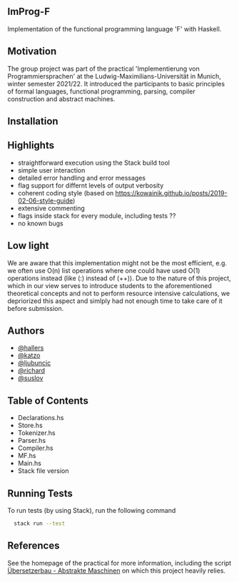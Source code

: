 ## ImProg-F

Implementation of the functional programming language 'F' with Haskell. 


## Motivation

The group project was part of the practical 'Implementierung von Programmiersprachen' at the Ludwig-Maximilians-Universität in Munich, winter semester 2021/22. It introduced the participants to basic principles of formal languages, functional programming, parsing, compiler construction and abstract machines.


##  Installation


## Highlights

- straightforward execution using the Stack build tool
- simple user interaction
- detailed error handling and error messages
- flag support for differnt levels of output verbosity 
- coherent coding style (based on https://kowainik.github.io/posts/2019-02-06-style-guide)
- extensive commenting 
- flags inside stack for every module, including tests ?? 
- no known bugs


## Low light

We are aware that this implementation might not be the most efficient, e.g. we often use O(n) list operations where one could have used O(1) operations instead (like (:) instead of (++)). Due to the nature of this project, which in our view serves to introduce students to the aforementioned theoretical concepts and not to perform resource intensive calculations, we depriorized this aspect and simlply had not enough time to take care of it before submission.


## Authors

- [@hallers](https://gitlab2.cip.ifi.lmu.de/hallers)
- [@katzo](https://gitlab2.cip.ifi.lmu.de/katzo)
- [@ljubuncic](https://gitlab2.cip.ifi.lmu.de/ljubuncic)
- [@richard](https://gitlab2.cip.ifi.lmu.de/richard)
- [@suslov](https://gitlab2.cip.ifi.lmu.de/suslov)

## Table of Contents

- Declarations.hs
- Store.hs
- Tokenizer.hs
- Parser.hs
- Compiler.hs
- MF.hs
- Main.hs
- Stack file version

## Running Tests

To run tests (by using Stack), run the following command 

```bash
  stack run --test
```

## References

See the homepage of the practical for more information, including the script 
[Übersetzerbau - Abstrakte Maschinen](https://uni2work.ifi.lmu.de/course/W21/IfI/ImProg/file/Skript/download/bry-eisinger-uebersaetzerbau--2004.pdf) on which this project heavily relies.

